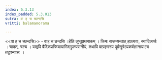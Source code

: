 ```yaml
---
index: 5.3.13
index_padded: 5.3.013
sutra: वा ह च च्छन्दसि
vritti: balamanorama

---
```

<<वा ह च च्छन्दसि>> - वाह च छन्दसि ।हे॑ति लुप्तुप्रथमाकम् । किमः सप्तम्यन्तात् हप्रत्ययः, स्यादित्यर्थः । चादत्, त्रल्च । यद्यपि वैदिकप्रक्रियायामिदमुपन्यसनीयं, तथापि वाग्रहणस्य पूर्वसूत्रेऽपकर्षज्ञानायाऽत्र तदुपन्यासः । 